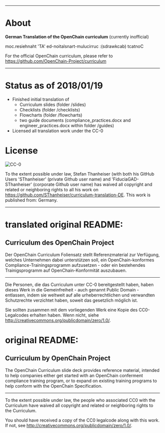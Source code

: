 ***
# About
**German Translation of the OpenChain curriculum** (currently inofficial)

moc.resiehnaht 'TA' ed-noitalsnart-mulucirruc :(sdrawkcab) tcatnoC


For the official OpenChain curriculum, please refer to
https://github.com/OpenChain-Project/curriculum  

***

# Status as of 2018/01/19
* Finished initial translation of
    * Curriculum slides (folder /slides)
    * Checklists (folder /checklists)
    * Flowcharts (folder /flowcharts)
    * two guide documents (compliance_practices.docx and engineer_practices.docx within folder /guides)
* Licensed all translation work under the CC-0

# License
![CC-0](http://i.creativecommons.org/p/zero/1.0/88x31.png)

To the extent possible under law, Stefan Thanheiser 
(with both his GitHub Users 'SThanheiser' (private Github user name) and 'FiduciaGAD-SThanheiser' (corporate Github user name)
has waived all copyright and related or neighboring rights to all his work on https://github.com/SThanheiser/curriculum-translation-DE. This work is published from: Germany.

***

# translated original README:
## Curriculum des OpenChain Project ##

Der OpenChain Curriculum Foliensatz stellt Referenzmaterial zur Verfügung,
welches Unternehmen dabei unterstützen soll, ein OpenChain-konformes
Compliance-Trainingsprogramm aufzusetzen - oder ein bestehendes Trainigsprogramm
auf OpenChain-Konformität auszubauen.

---
Die Personen, die das Curriculum unter CC-0 bereitgestellt haben, 
haben dieses Werk in die Gemeinfreiheit - auch genannt Public Domain - entlassen, 
indem sie weltweit auf alle urheberrechtlichen und verwandten Schutzrechte verzichtet haben,
soweit das gesetzlich möglich ist. 

Sie sollten zusammen mit dem vorliegenden Werk eine Kopie des CC0-Legalcodes erhalten haben.
Wenn nicht, siehe <http://creativecommons.org/publicdomain/zero/1.0/>.

# original README:

## Curriculum by OpenChain Project ##


The OpenChain Curriculum slide deck provides reference material,
intended to help companies either get started with an OpenChain
conferment compliance training program, or to expand on existing
training programs to help conform with the OpenChain Specification.


---

To the extent possible under law,
the people who associated CC0 with the Curriculum
have waived all copyright and related or neighboring rights
to the Curriculum.

You should have received a copy of the CC0 legalcode along with this work.
If not, see <http://creativecommons.org/publicdomain/zero/1.0/>.


